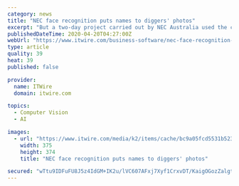 ```yaml
---
category: news
title: "NEC face recognition puts names to diggers' photos"
excerpt: "But a two-day project carried out by NEC Australia used the company's NeoFace Reveal face recognition technology to compare images from the Vignacourt collection with identified images from the Museum's \"Darge\" and \"E Series\" collections. Scores of potential matches with at least 80% certainty were found. The first was Private Robert Deegan ..."
publishedDateTime: 2020-04-20T04:27:00Z
webUrl: "https://www.itwire.com/business-software/nec-face-recognition-puts-names-to-diggers-photos.html"
type: article
quality: 39
heat: 39
published: false

provider:
  name: ITWire
  domain: itwire.com

topics:
  - Computer Vision
  - AI

images:
  - url: "https://www.itwire.com/media/k2/items/cache/bc9a05fcd5531b523fd059928ff2cad3_M.jpg"
    width: 375
    height: 374
    title: "NEC face recognition puts names to diggers' photos"

secured: "wTtu9IDFuFU8J5z4IdGM+IK2u/lVC607AFxj7Xyf1CrxvDT/KaigOGozZalgtEZvq83Q7YsaAAsMEtJ4+0R2soPqsMoFj1UuYTk7C5lhDzfg2v5NRfIWlkYn1wTWIIA38hwtODYhg2NJMYg5qldXXV/0Ax1IEI3uH6svw99/oxk5F+GWAoLHrq6jslNfRvuYQIce6xZTA77oa7zyIxANbzVzVPg7kHr5eckX364CBDxCRTbKzxVaFRZZpvck/kbzFR47VG7gagOs/JhxarbhJbcHi/vTRn7Ra6b9bHZhd9uA7JGLQ7fQaNJORdmfssc3;oDQlEUvGkabLg8e3tyi6Ug=="
---
```


